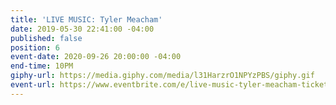 ```yaml
---
title: 'LIVE MUSIC: Tyler Meacham'
date: 2019-05-30 22:41:00 -04:00
published: false
position: 6
event-date: 2020-09-26 20:00:00 -04:00
end-time: 10PM
giphy-url: https://media.giphy.com/media/l31HarzrO1NPYzPBS/giphy.gif
event-url: https://www.eventbrite.com/e/live-music-tyler-meacham-tickets-99317483266
---
```


